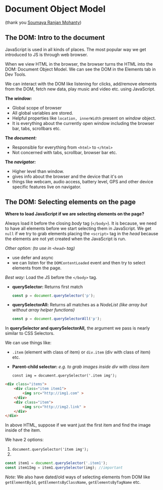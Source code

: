 # Document Object Model

(thank you [Soumaya Ranjan Mohanty](https://www.notion.so/Beginner-JavaScript-e2ef045754d14e96b93791f638bbcaf6))

## The DOM: Intro to the document

JavaScript is used in all kinds of places. The most popular way we get introduced to JS is through web browser.

When we view HTML in the browser, the browser turns the HTML into the DOM: Document Object Model. We can see the DOM in the Elements tab in Dev Tools.

We can interact with the DOM like listening for clicks, add/remove elements from the DOM, fetch new data, play music and video etc. using JavaScript.

**The *window:***

- Global scope of browser
- All global variables are stored.
- Helpful properties like `location, innerWidth` present on *window* object.
- It is everything about the currently open window including the browser bar, tabs, scrollbars etc.

**The *document:***

- Responsible for everything from `<html>` to `</html>`
- Not concerned with tabs, scrollbar, browser bar etc.

**The *navigator:***

- Higher level than window.
- gives info about the browser and the device that it's on
- things like webcam, audio access, battery level, GPS and other device specific features live on navigator.

## The DOM: Selecting elements on the page

**Where to load JavaScript if we are selecting elements on the page?**

Always load it before the closing *body* tag (`</body>`). It is because, we need to have all elements before we start selecting them in JavaScript. We get `null` if we try to grab elements placing the `<script>` tag in the *head* because the elements are not yet created when the JavaScript is run.

*Other option: (to use in `<head>` tag)*

- use defer and async
- we can listen for the `DOMContentLoaded` event and then try to select elements from the page.

*Best way:* Load the JS before the `</body>` tag.

- **querySelector:** Returns first match

    ```jsx
    const p = document.querySelector('p');
    ```

- **querySelectorAll:** Returns all matches as a *NodeList (like array but without array helper functions)*

    ```jsx
    const p = document.querySelectorAll('p');
    ```

In **querySelector and querySelectorAll,** the argument we pass is nearly similar to CSS Selectors.

We can use things like:

- `.item` (element with class of item) or `div.item` (div with class of item) etc.
- **Parent-child selector:** *e.g. to grab images inside div with class item*

    `const img = document.querySelector('.item img');`

```html
<div class="items">
	<div class="item item1">
		<img src="http://img1.com" >
	</div>
	<div class="item">
		<img src="http://img2.link" >
	</div>
</div>

```

In above HTML, suppose if we want just the first item and find the image inside of the item.

We have 2 options:

1. `document.querySelector('item img');`
2. 

```jsx
const item1 = document.querySelector('.item1');
const item1Img = item1.querySelector(img); //important
```

*Note:* We also have dated/old ways of selecting elements from DOM like `getElementById`, `getElementsByClassName`, `getElementsByTagName` etc.